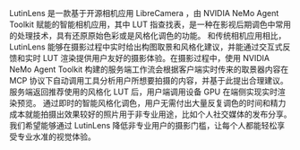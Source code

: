 LutinLens 是一款基于开源相机应用 LibreCamera ，由 NVIDIA NeMo Agent Toolkit 赋能的智能相机应用，其中 LUT 指查找表，是一种在影视后期调色中常用的处理技术，具有还原原始色彩或是风格化调色的功能。
和传统相机应用相比，LutinLens 能够在摄影过程中实时给出构图取景和风格化建议，并能通过交互式反馈和实时 LUT 渲染提供用户友好的摄影体验。在摄影过程中，使用 NVIDIA NeMo Agent Toolkit 构建的服务端工作流会根据客户端实时传来的取景器内容在 MCP 协议下自动调用工具分析用户所想要拍摄的内容，并基于此提出合理建议。服务端返回推荐使用的风格化 LUT 后，用户端调用设备 GPU 在端侧实现实时渲染预览。
通过即时的智能风格化调色，用户无需付出大量反复调色的时间和精力成本就能拍摄出效果较好的照片用于非专业用途，比如个人社交媒体的发布分享。
我们希望能够通过 LutinLens 降低非专业用户的摄影门槛，让每个人都能轻松享受专业水准的视觉体验。
